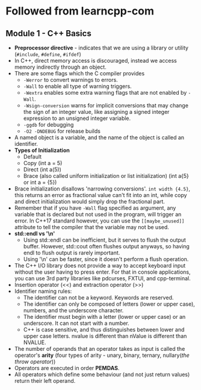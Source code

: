 # Followed from learncpp-com

## Module 1 - C++ Basics

- **Preprocessor directive** - indicates that we are using a library or utility (`#include`, `#define`, `#ifdef`)
- In C++, direct memory access is discouraged, instead we access memory indirectly through an object.
- There are some flags which the C compiler provides
  - `-Werror` to convert warnings to errors.
  - `-Wall` to enable all type of warning triggers.
  - `-Wextra` enables some extra warning flags that are not enabled by `-Wall`.
  - `-Wsign-conversion` warns for implicit conversions that may change the sign of an integer value, like assigning a signed integer expression to an unsigned integer variable.
  - `-ggdb` for debugging
  - `-O2 -DNDEBUG` for release builds
- A named object is a variable, and the name of the object is called an identifier.
- **Types of Initialization**
  - Default
  - Copy (int a = 5)
  - Direct (int a(5))
  - Brace (also called uniform initialization or list initialization) (int a{5} or int a = {5})
- Brace initialization disallows 'narrowing conversions'. `int width {4.5}`, this returns an error as fractional value can't fit into an int, while copy and direct initialization would simply drop the fractional part.
- Remember that if you have `-Wall` flag specified as argument, any variable that is declared but not used in the program, will trigger an error. In C++17 standard however, you can use the `[[maybe_unused]]` attribute to tell the compiler that the variable may not be used.
- **std::endl vs '\n'**
  - Using std::endl can be inefficient, but it serves to flush the output buffer. However, std::cout often flushes output anyways, so having endl to flush output is rarely important.
  - Using '\n' can be faster, since it doesn't perform a flush operation.
- The C++ I/O library does not provide a way to accept keyboard input without the user having to press enter. For that in console applications, you can use 3rd party libraries like pdcurses, FXTUI, and cpp-terminal.
- Insertion operator (<<) and extraction operator (>>)
- Identifier naming rules:
  - The identifier can not be a keyword. Keywords are reserved.
  - The identifier can only be composed of letters (lower or upper case), numbers, and the underscore character.
  - The identifier must begin with a letter (lower or upper case) or an underscore. It can not start with a number.
  - C++ is case sensitive, and thus distinguishes between lower and upper case letters. nvalue is different than nValue is different than NVALUE.
- The number of operands that an operator takes as input is called the operator's **arity** (four types of arity - unary, binary, ternary, nullary(_the throw operator_))
- Operators are executed in order **PEMDAS**.
- All operators which define some behaviour (and not just return values) return their left operand.
